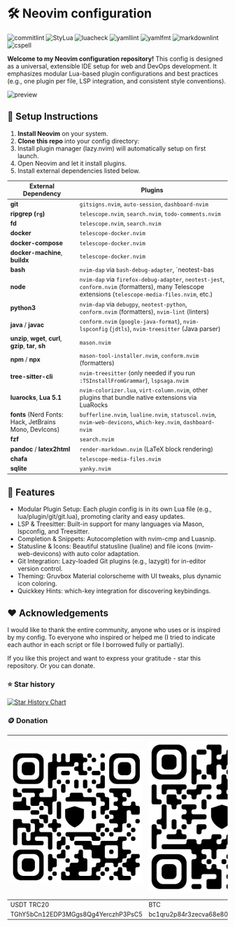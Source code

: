 # :hammer_and_wrench: Neovim configuration

![commitlint](https://img.shields.io/github/actions/workflow/status/CelticBoozer/nvim-config/commitlint.yaml?branch=master&label=commitlint)
![StyLua](https://img.shields.io/github/actions/workflow/status/CelticBoozer/nvim-config/stylua.yaml?branch=master&label=StyLua)
![luacheck](https://img.shields.io/github/actions/workflow/status/CelticBoozer/nvim-config/luacheck.yaml?branch=master&label=luacheck)
![yamllint](https://img.shields.io/github/actions/workflow/status/CelticBoozer/nvim-config/yamllint.yaml?branch=master&label=yamllint)
![yamlfmt](https://img.shields.io/github/actions/workflow/status/CelticBoozer/nvim-config/yamlfmt.yaml?branch=master&label=yamlfmt)
![markdownlint](https://img.shields.io/github/actions/workflow/status/CelticBoozer/nvim-config/markdownlint.yaml?branch=master&label=markdownlint)
![cspell](https://img.shields.io/github/actions/workflow/status/CelticBoozer/nvim-config/cspell.yaml?branch=master&label=cspell)

**Welcome to my Neovim configuration repository!** This config is designed as a
universal, extensible IDE setup for web and DevOps development. It emphasizes
modular Lua-based plugin configurations and best practices (e.g., one plugin per
file, LSP integration, and consistent style conventions).

![preview](.github/assets/full.png)

## 🚀 Setup Instructions

1. **Install Neovim** on your system.
2. **Clone this repo** into your config directory:
3. Install plugin manager (lazy.nvim) will automatically setup on first launch.
4. Open Neovim and let it install plugins.
5. Install external dependencies listed below.
<!-- markdownlint-disable MD013 -->
| External Dependency                                      | Plugins                                                                                                                                             |
| -------------------------------------------------------- |---------------------------------------------------------------------------------------------------------------------------------------------------- |
| **git**                                                  | `gitsigns.nvim`, `auto-session`, `dashboard-nvim`                                                                                                   |
| **ripgrep (`rg`)**                                       | `telescope.nvim`, `search.nvim`, `todo-comments.nvim`                                                                                               |
| **fd**                                                   | `telescope.nvim`, `search.nvim`                                                                                                                     |
| **docker**                                               | `telescope-docker.nvim`                                                                                                                             |
| **docker-compose**                                       | `telescope-docker.nvim`                                                                                                                             |
| **docker-machine**, **buildx**                           | `telescope-docker.nvim`                                                                                                                             |
| **bash**                                                 | `nvim-dap` via `bash-debug-adapter`, `neotest-bas                                                                                                   |
| **node**                                                 | `nvim-dap` via `firefox-debug-adapter`, `neotest-jest`, `conform.nvim` (formatters), many Telescope extensions (`telescope-media-files.nvim`, etc.) |
| **python3**                                              | `nvim-dap` via `debugpy`, `neotest-python`, `conform.nvim` (formatters), `nvim-lint` (linters)                                                      |
| **java** / **javac**                                     | `conform.nvim` (`google-java-format`), `nvim-lspconfig` (`jdtls`), `nvim-treesitter` (Java parser)                                                  |
| **unzip**, **wget**, **curl**, **gzip**, **tar**, **sh** | `mason.nvim`                                                                                                                                        |
| **npm** / **npx**                                        | `mason-tool-installer.nvim`, `conform.nvim` (formatters)                                                                                            |
| **tree-sitter-cli**                                      | `nvim-treesitter` (only needed if you run `:TSInstallFromGrammar`), `lspsaga.nvim`                                                                  |
| **luarocks**, **Lua 5.1**                                | `nvim-colorizer.lua`, `virt-column.nvim`, other plugins that bundle native extensions via LuaRocks                                                  |
| **fonts** (Nerd Fonts: Hack, JetBrains Mono, DevIcons)   | `bufferline.nvim`, `lualine.nvim`, `statuscol.nvim`, `nvim-web-devicons`, `which-key.nvim`, `dashboard-nvim`                                        |
| **fzf**                                                  | `search.nvim`                                                                                                                                       |
| **pandoc** / **latex2html**                              | `render-markdown.nvim` (LaTeX block rendering)                                                                                                      |
| **chafa**                                                | `telescope-media-files.nvim`                                                                                                                        |
| **sqlite**                                               | `yanky.nvim`                                                                                                                                        |

## 🌟 Features

- Modular Plugin Setup: Each plugin config is in its own Lua file (e.g.,
lua/plugin/git/git.lua), promoting clarity and easy updates.
- LSP & Treesitter: Built-in support for many languages via Mason, lspconfig,
and Treesitter.
- Completion & Snippets: Autocompletion with nvim-cmp and Luasnip.
- Statusline & Icons: Beautiful statusline (lualine) and file icons
(nvim-web-devicons) with auto color adaptation.
- Git Integration: Lazy-loaded Git plugins (e.g., lazygit) for in-editor
version control.
- Theming: Gruvbox Material colorscheme with UI tweaks, plus dynamic icon
coloring.
- Quickkey Hints: which-key integration for discovering keybindings.

## :heart: Acknowledgements

I would like to thank the entire community, anyone who uses or is inspired by
my config. To everyone who inspired or helped me (I tried to indicate each
author in each script or file I borrowed fully or partially).

If you like this project and want to express your gratitude - star this
repository. Or you can donate.

### :star: Star history

[![Star History Chart](https://api.star-history.com/svg?repos=CelticBoozer/nvim-config&type=Timeline&theme=dark)](https://star-history.com/#CelticBoozer/nvim-config&Timeline)

### :coin: Donation
<!-- cSpell:disable -->
| ![USDT-TRC20](.github/assets/USDT.jpg)     | ![BTC](.github/assets/BTC.jpg)             | ![ETH](.github/assets/ETH.jpg)             |
| ------------------------------------------ | ------------------------------------------ | ------------------------------------------ |
| USDT TRC20                                 | BTC                                        | ETH                                        |
| TGhY5bCn12EDP3MGgs8Qg4YerczhP3PsC5         | bc1qru2p84r3zecva68e804jtjqp923mx2eekqwg3a | 0xb00d88737B0BD4f5cb5fc7519b3d27045b796ceb |
